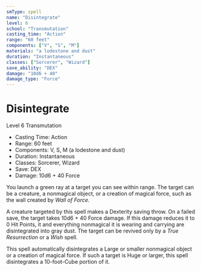 ```yaml
---
smType: spell
name: "Disintegrate"
level: 6
school: "Transmutation"
casting_time: "Action"
range: "60 feet"
components: ["V", "S", "M"]
materials: "a lodestone and dust"
duration: "Instantaneous"
classes: ["Sorcerer", "Wizard"]
save_ability: "DEX"
damage: "10d6 + 40"
damage_type: "Force"
---
```


# Disintegrate
Level 6 Transmutation

- Casting Time: Action
- Range: 60 feet
- Components: V, S, M (a lodestone and dust)
- Duration: Instantaneous
- Classes: Sorcerer, Wizard
- Save: DEX
- Damage: 10d6 + 40 Force

You launch a green ray at a target you can see within range. The target can be a creature, a nonmagical object, or a creation of magical force, such as the wall created by *Wall of Force.*

A creature targeted by this spell makes a Dexterity saving throw. On a failed save, the target takes 10d6 + 40 Force damage. If this damage reduces it to 0 Hit Points, it and everything nonmagical it is wearing and carrying are disintegrated into gray dust. The target can be revived only by a *True Resurrection* or a *Wish* spell.

This spell automatically disintegrates a Large or smaller nonmagical object or a creation of magical force. If such a target is Huge or larger, this spell disintegrates a 10-foot-Cube portion of it.
